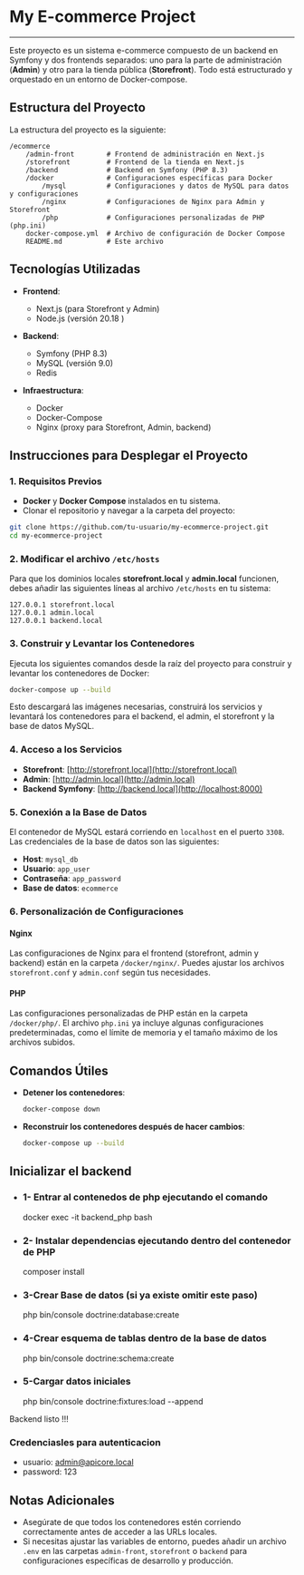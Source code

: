 
# My E-commerce Project

---

Este proyecto es un sistema e-commerce compuesto de un backend en Symfony y dos frontends separados: uno para la parte de administración (**Admin**) y otro para la tienda pública (**Storefront**). Todo está estructurado y orquestado en un entorno de Docker-compose.

## Estructura del Proyecto

La estructura del proyecto es la siguiente:

```
/ecommerce
    /admin-front        # Frontend de administración en Next.js
    /storefront         # Frontend de la tienda en Next.js
    /backend            # Backend en Symfony (PHP 8.3)
    /docker             # Configuraciones específicas para Docker
        /mysql          # Configuraciones y datos de MySQL para datos y configuraciones
        /nginx          # Configuraciones de Nginx para Admin y Storefront
        /php            # Configuraciones personalizadas de PHP (php.ini)
    docker-compose.yml  # Archivo de configuración de Docker Compose
    README.md           # Este archivo
```

## Tecnologías Utilizadas

- **Frontend**:
  - Next.js (para Storefront y Admin)
  - Node.js (versión 20.18 )

- **Backend**:
  - Symfony (PHP 8.3)
  - MySQL (versión 9.0)
  - Redis

- **Infraestructura**:
  - Docker
  - Docker-Compose
  - Nginx (proxy para Storefront, Admin, backend)

## Instrucciones para Desplegar el Proyecto

### 1. Requisitos Previos

- **Docker** y **Docker Compose** instalados en tu sistema.
- Clonar el repositorio y navegar a la carpeta del proyecto:

```bash
git clone https://github.com/tu-usuario/my-ecommerce-project.git
cd my-ecommerce-project
```

### 2. Modificar el archivo `/etc/hosts`

Para que los dominios locales **storefront.local** y **admin.local** funcionen, debes añadir las siguientes líneas al archivo `/etc/hosts` en tu sistema:

```
127.0.0.1 storefront.local
127.0.0.1 admin.local
127.0.0.1 backend.local

```

### 3. Construir y Levantar los Contenedores

Ejecuta los siguientes comandos desde la raíz del proyecto para construir y levantar los contenedores de Docker:

```bash
docker-compose up --build
```

Esto descargará las imágenes necesarias, construirá los servicios y levantará los contenedores para el backend, el admin, el storefront y la base de datos MySQL.

### 4. Acceso a los Servicios

- **Storefront**: [http://storefront.local](http://storefront.local)
- **Admin**: [http://admin.local](http://admin.local)
- **Backend Symfony**: [http://backend.local](http://localhost:8000)

### 5. Conexión a la Base de Datos

El contenedor de MySQL estará corriendo en `localhost` en el puerto `3308`. Las credenciales de la base de datos son las siguientes:

- **Host**: `mysql_db`
- **Usuario**: `app_user`
- **Contraseña**: `app_password`
- **Base de datos**: `ecommerce`

### 6. Personalización de Configuraciones

#### Nginx

Las configuraciones de Nginx para el frontend (storefront, admin y backend) están en la carpeta `/docker/nginx/`. Puedes ajustar los archivos `storefront.conf` y `admin.conf` según tus necesidades.

#### PHP

Las configuraciones personalizadas de PHP están en la carpeta `/docker/php/`. El archivo `php.ini` ya incluye algunas configuraciones predeterminadas, como el límite de memoria y el tamaño máximo de los archivos subidos.

## Comandos Útiles

- **Detener los contenedores**:
  
  ```bash
  docker-compose down
  ```

- **Reconstruir los contenedores después de hacer cambios**:
  
  ```bash
  docker-compose up --build
  ```


## Inicializar el backend

- ### 1- Entrar al contenedos de php ejecutando el comando

    docker exec -it backend_php bash

- ### 2- Instalar dependencias ejecutando dentro del contenedor de PHP

    composer install

- ### 3-Crear Base de datos (si ya existe omitir este paso)

    php bin/console doctrine:database:create

- ### 4-Crear esquema de tablas dentro de la base de datos

    php bin/console doctrine:schema:create

- ### 5-Cargar datos iniciales

    php bin/console doctrine:fixtures:load --append

Backend listo !!!

  ### Credenciasles para autenticacion
- usuario: admin@apicore.local  
- password: 123





## Notas Adicionales

- Asegúrate de que todos los contenedores estén corriendo correctamente antes de acceder a las URLs locales.
- Si necesitas ajustar las variables de entorno, puedes añadir un archivo `.env` en las carpetas `admin-front`, `storefront` o `backend` para configuraciones específicas de desarrollo y producción.
